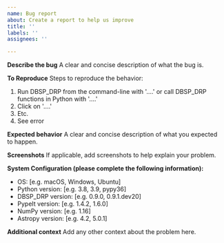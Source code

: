 ```yaml
---
name: Bug report
about: Create a report to help us improve
title: ''
labels: ''
assignees: ''

---
```


**Describe the bug**
A clear and concise description of what the bug is.

**To Reproduce**
Steps to reproduce the behavior:
1. Run DBSP_DRP from the command-line with '....' or call DBSP_DRP functions in Python with '....'
2. Click on '....'
3. Etc.
4. See error

**Expected behavior**
A clear and concise description of what you expected to happen.

**Screenshots**
If applicable, add screenshots to help explain your problem.

**System Configuration (please complete the following information):**
 - OS: [e.g. macOS, Windows, Ubuntu]
 - Python version: [e.g. 3.8, 3.9, pypy36]
 - DBSP_DRP version: [e.g. 0.9.0, 0.9.1.dev20]
 - PypeIt version: [e.g. 1.4.2, 1.6.0]
 - NumPy version: [e.g. 1.16]
 - Astropy version: [e.g. 4.2, 5.0.1]

**Additional context**
Add any other context about the problem here.
